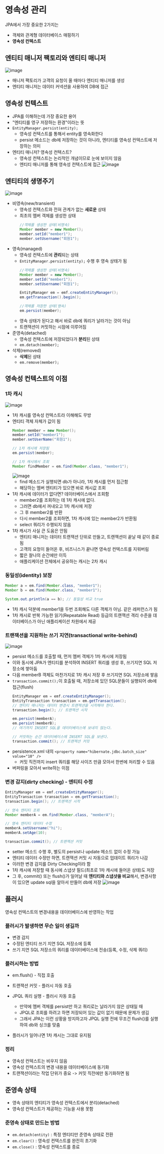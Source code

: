 # 영속성 관리
JPA에서 가장 중요한 2가지는

- 객체와 관계형 데이터베이스 매핑하기
- **영속성 컨텍스트**

## 엔티티 매니저 팩토리와 엔티티 매니저
![image](https://user-images.githubusercontent.com/47625368/105354625-27293980-5c34-11eb-92f2-83c4ba92e242.png)
- 매니저 팩토리가 고객의 요청이 올 때마다 엔티티 매니저를 생성
- 엔티티 매니저는 데이터 커넥션을 사용하여 DB에 접근

## 영속성 컨텍스트
- JPA를 이해하는데 가장 중요한 용어
- "엔티티를 영구 저장하는 환경"이라는 뜻
- `EntityManager.persist(entity);`
    - 영속성 컨텍스트를 통해서 entity를 영속화한다
    - persist 메소드는 db에 저장하는 것이 아니라, 엔티티를 영속성 컨텍스트에 저장하는 의미
- 엔티티 매니저? 영속성 컨텍스트?
    - 영속성 컨텍스트는 논리적인 개념이므로 눈에 보이지 않음
    - 엔티티 매니저를 통해 영속성 컨텍스트에 접근
    ![image](https://user-images.githubusercontent.com/47625368/105355166-09100900-5c35-11eb-9b10-8ac4220e7ea8.png)

## 엔티티의 생명주기
![image](https://user-images.githubusercontent.com/47625368/105356070-47f28e80-5c36-11eb-9e2f-44713175d13e.png)

- 비영속(new/transient)
    - 영속성 컨텍스트와 전혀 관계가 없는 **새로운** 상태
    - 최초의 멤버 객체를 생성한 상태
        ```java
        //객체를 생성한 상태(비영속)
        Member member = new Member();
        member.setId("member1");
        member.setUsername("회원1");
        ```
- 영속(managed)
    - 영속성 컨텍스트에 **관리**되는 상태
    - `EntityManager.persist(entity);` 수행 후 영속 상태가 됨
        ```java
        //객체를 생성한 상태(비영속)
        Member member = new Member();
        member.setId("member1");
        member.setUsername("회원1");

        EntityManager em = emf.createEntityManager();
        em.getTransaction().begin();

        //객체를 저장한 상태(영속)
        em.persist(member);
        ```
    - 영속 상태가 된다고 해서 바로 db에 쿼리가 날라가는 것이 아님
    - 트랜잭션이 커밋하는 시점에 이루어짐
- 준영속(detached)
    - 영속성 컨텍스트에 저장되었다가 **분리**된 상태
    - `em.detach(member);`
- 삭제(removed)
    - **삭제**된 상태
    - `em.remove(member);`

## 영속성 컨텍스트의 이점
### 1차 캐시
![image](https://user-images.githubusercontent.com/47625368/105374427-0d472100-5c4b-11eb-94d1-6910e4e0f2ca.png)
- 1차 캐시를 영속성 컨텍스트라 이해해도 무방
- 엔티티 객체 자체가 값이 됨
    ```java
    Member member = new Member();
    member.setId("member1");
    member.setUserName("회원1");

    // 1차 캐시에 저장됨
    em.persist(member);

    // 1차 캐시에서 조회
    Member findMember = em.find(Member.class, "member1");
    ```
    ![image](https://user-images.githubusercontent.com/47625368/105376415-11743e00-5c4d-11eb-803a-d48fd06e4368.png)
    - find 메소드가 실행되면 db가 아니라, 1차 캐시를 먼저 접근함
    - 해당하는 멤버 엔티티가 있으면 바로 캐시값 조회
- 1차 캐시에 데이터가 없다면? 데이터베이스에서 조회함
    - member2를 조회하는 데 1차 캐시에 없다.
    - 그러면 db에서 꺼내오고 1차 캐시에 저장
    - 그 후 member2를 반환
    - 다시 member2를 조회하면, 1차 캐시에 있는 member2가 반환됨
    - select 쿼리가 수행되지 않음
- 1차 캐시가 사실 큰 도움은 안됨
    - 엔티티 매니저는 데이터 트랜잭션 단위로 만들고, 트랜잭션이 끝날 때 같이 종료됨
    - 고객의 요청이 들어온 후, 비즈니스가 끝나면 영속성 컨텍스트를 지워버림
    - 짧은 찰나의 순간에만 이득
    - 애플리케이션 전체에서 공유하는 캐시는 2차 캐시

### 동일성(identity) 보장
```java
Member a = em.find(Member.class, "member1");
Member b = em.find(Member.class, "member1");

System.out.println(a == b); // 동일성 비교 true
```
- 1차 캐시 덕분에 member1을 두번 조회해도 다른 객체가 아님. 같은 레퍼런스가 됨
- 1차 캐시로 반복 가능한 읽기(Repeatable Read) 등급의 트랜잭션 격리 수준을 데이터베이스가 아닌 애플리케이션 차원에서 제공

### 트랜잭션을 지원하는 쓰기 지연(transactional write-behind)
![image](https://user-images.githubusercontent.com/47625368/105381597-85651500-5c52-11eb-9c51-77b9b9f0e28b.png)
- persist 메소드를 호출할 때, 먼저 멤버 객체가 1차 캐시에 저장됨
- 이와 동시에 JPA가 엔티티를 분석하여 INSERT 쿼리를 생성 후, 쓰기지연 SQL 저장소에 쌓아둠 
- 다음 memberB 객체도 마찬가지로 1차 캐시 저장 후 쓰기지연 SQL 저장소에 쌓음
- `transaction.commit();`이 호출될 때, 저장소에 있던 SQL문들이 실행되어 db에 접근(flush)
    ```java
    EntityManager em = emf.createEntityManager();
    EntityTransaction transaction = em.getTransaction();
    // 엔티티 매니저는 데이터 변경시 트랜잭션을 시작해야 한다.
    transaction.begin(); // 트랜잭션 시작

    em.persist(memberA);
    em.persist(memberB);
    // 여기까지 INSERT SQL을 데이터베이스에 보내지 않는다.

    // 커밋하는 순간 데이터베이스에 INSERT SQL을 보낸다.
    transaction.commit(); // 트랜잭션 커밋
    ```
- persistence.xml 내의 `<property name="hibernate.jdbc.batch_size" value="10" />` 
    - 커밋 직전까지 insert 쿼리를 해당 사이즈 만큼 모아서 한번에 처리할 수 있음
- 버퍼링을 모아서 write하는 이점

### 변경 감지(dirty checking) - 엔티티 수정
```java
EntityManager em = emf.createEntityManager();
EntityTransaction transaction = em.getTransaction();
transaction.begin(); // 트랜잭션 시작

// 영속 엔티티 조회
Member memberA = em.find(Member.class, "memberA");

// 영속 엔티티 데이터 수정
memberA.setUsername("hi");
memberA.setAge(10);

transaction.commit(); // 트랜잭션 커밋
```
- setter 메소드 수행 후, 별도의 persist나 update 메소드 없이 수정 가능
- 엔티티 데이터 수정만 하면, 트랜잭션 커밋 시 자동으로 업데이트 쿼리가 나감
- 이러한 변경 감지를 Dirty Checking이라 함
- 1차 캐시에 저장할 때 동시에 스냅샷 필드(최초로 1차 캐시에 들어온 상태)도 저장
- 그 후, commit() 또는 flush()가 일어날 때 **엔티티와 스냅샷을 비교**해서, 변경사항이 있으면 update sql을 알아서 만들어 db에 저장
![image](https://user-images.githubusercontent.com/47625368/105515829-83658980-5d18-11eb-8c08-3c3666505573.png)

## 플러시
영속성 컨텍스트의 변경내용을 데이터베이스에 반영하는 작업

### 플러시가 발생하면 무슨 일이 생길까
- 변경 감지
- 수정된 엔티티 쓰기 지연 SQL 저장소에 등록
- 쓰기 지연 SQL 저장소의 쿼리를 데이터베이스에 전송(등록, 수정, 삭제 쿼리)

### 플러시하는 방법
- em.flush() - 직접 호출
- 트랜잭션 커밋 - 플러시 자동 호출
- JPQL 쿼리 실행 - 플러시 자동 호출
    - 만약에 멤버 객체를 persist만 하고 쿼리로는 날라가지 않은 상태일 때
    - JPQL로 조회를 하려고 하면 저장되어 있는 값이 없기 때문에 문제가 생김
    - 그래서 JPA는 이런 상황을 방지하고자 JPQL 실행 전에 무조건 flush()를 실행하여 db와 싱크를 맞춤

- 플러시가 일어나면 1차 캐시는 그대로 유지됨

### 정리
- 영속성 컨텍스트는 비우지 않음
- 영속성 컨텍스트의 변경 내용을 데이터베이스에 동기화
- 트랜잭션이라는 작업 단위가 중요 -> 커밋 직전에만 동기화하면 됨

## 준영속 상태
- 영속 상태의 엔티티가 영속성 컨텍스트에서 분리(detached)
- 영속성 컨텍스트가 제공하는 기능을 사용 못함

### 준영속 상태로 만드는 방법
- `em.detach(entity)` : 특정 엔티티만 준영속 상태로 전환
- `em.clear()` : 영속성 컨텍스트를 완전히 초기화
- `em.close()` : 영속성 컨텍스트를 종료